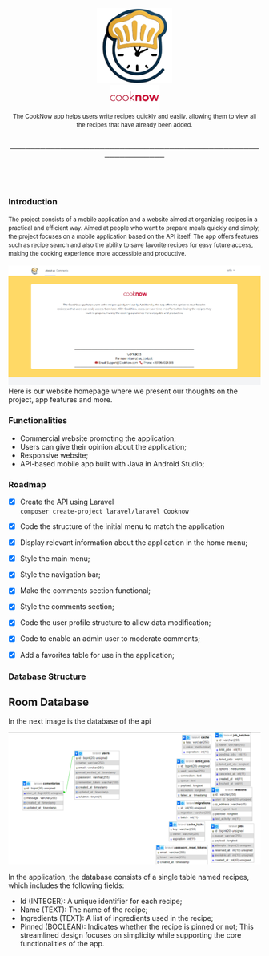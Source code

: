 <div align="center">
  <img src="https://raw.githubusercontent.com/sosoosz/PAS/refs/heads/main/imagens/logo_png.png" alt="Logo" width="150" />

</div>

<div align="center">
  <img src="https://raw.githubusercontent.com/sosoosz/PAS/refs/heads/main/imagens/cooknow.png" alt="Cooknow" width="100"/>
</div>


<div align="center">

<small>
The CookNow app helps users write recipes quickly and easily, allowing them to view all the recipes that have already been added.
</small>
</div>
<br>
  <p align="center">──────────────────────────────────────────────────────────────</p>
                    
<br>
<br>
<div>
  
### Introduction

<div>
<small>
The project consists of a mobile application and a website aimed at organizing recipes in a practical and efficient way. Aimed at people who want to prepare meals quickly and simply, the project focuses on a mobile application based on the API itself. The app offers features such as recipe search and also the ability to save favorite recipes for easy future access, making the cooking experience more accessible and productive.
</small>
  
</div>

<br>

<div>
<img src="https://raw.githubusercontent.com/sosoosz/PAS/refs/heads/main/imagens/site.png" alt="Site"/>

</div>
Here is our website homepage where we present our thoughts on the project, app features and more.

### Functionalities

- Commercial website promoting the application;
- Users can give their opinion about the application;
- Responsive website;
- API-based mobile app built with Java in Android Studio;

### Roadmap

- [x] Create the API using Laravel  
  `composer create-project laravel/laravel Cooknow`

- [x] Code the structure of the initial menu to match the application

- [x] Display relevant information about the application in the home menu;

- [x] Style the main menu;

- [x] Style the navigation bar;

- [x] Make the comments section functional;

- [x] Style the comments section;

- [x] Code the user profile structure to allow data modification;

- [x] Code to enable an admin user to moderate comments;

- [x] Add a favorites table for use in the application;

### Database Structure
## Room Database
In the next image is the database of the api
<div align="center">
  <img src="https://raw.githubusercontent.com/sosoosz/PAS/refs/heads/main/imagens/bd.png" alt="Cooknow" width="600"/>
</div>

In the application, the database consists of a single table named recipes, which includes the following fields:
- Id (INTEGER): A unique identifier for each recipe; 
- Name (TEXT): The name of the recipe;
- Ingredients (TEXT): A list of ingredients used in the recipe;
- Pinned (BOOLEAN): Indicates whether the recipe is pinned or not;
This streamlined design focuses on simplicity while supporting the core functionalities of the app.
